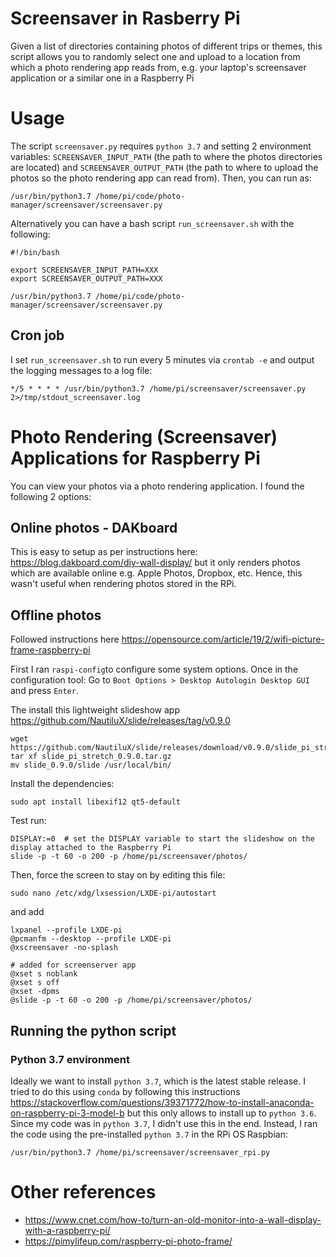 # Screensaver in Rasberry Pi

Given a list of directories containing photos of different trips or themes,
this script allows you to randomly select one and upload to a location from which a 
photo rendering app reads from, e.g. your laptop's screensaver application or 
a similar one in a Raspberry Pi

# Usage

The script `screensaver.py` requires `python 3.7` and setting 2 environment variables:
`SCREENSAVER_INPUT_PATH` (the path to where the photos directories are located) and
`SCREENSAVER_OUTPUT_PATH` (the path to where to upload the photos so the photo rendering app can read from).
 Then, you can run as:
 
 ```
/usr/bin/python3.7 /home/pi/code/photo-manager/screensaver/screensaver.py
```

Alternatively you can have a bash script `run_screensaver.sh` with the following:

```
#!/bin/bash

export SCREENSAVER_INPUT_PATH=XXX 
export SCREENSAVER_OUTPUT_PATH=XXX

/usr/bin/python3.7 /home/pi/code/photo-manager/screensaver/screensaver.py
```

## Cron job

I set `run_screensaver.sh` to run every 5 minutes via `crontab -e` and output the logging messages to a log file:

```
*/5 * * * * /usr/bin/python3.7 /home/pi/screensaver/screensaver.py 2>/tmp/stdout_screensaver.log
```


# Photo Rendering (Screensaver) Applications for Raspberry Pi

You can view your photos via a photo rendering application. I found the following 2 options: 

## Online photos - DAKboard

This is easy to setup as per instructions here: https://blog.dakboard.com/diy-wall-display/
but it only renders photos which are available online e.g. Apple Photos, Dropbox, etc.
Hence, this wasn't useful when rendering photos stored in the RPi.


## Offline photos

Followed instructions here https://opensource.com/article/19/2/wifi-picture-frame-raspberry-pi

First I ran `raspi-config`to configure some system options. Once in the configuration tool:
Go to `Boot Options > Desktop Autologin Desktop GUI` and press `Enter`.

The install this lightweight slideshow app https://github.com/NautiluX/slide/releases/tag/v0.9.0

```
wget https://github.com/NautiluX/slide/releases/download/v0.9.0/slide_pi_stretch_0.9.0.tar.gz
tar xf slide_pi_stretch_0.9.0.tar.gz
mv slide_0.9.0/slide /usr/local/bin/
```

Install the dependencies:

```
sudo apt install libexif12 qt5-default
```

Test run:

```
DISPLAY:=0  # set the DISPLAY variable to start the slideshow on the display attached to the Raspberry Pi
slide -p -t 60 -o 200 -p /home/pi/screensaver/photos/
```
Then, force the screen to stay on by editing this file:

```
sudo nano /etc/xdg/lxsession/LXDE-pi/autostart
```

and add 

```
lxpanel --profile LXDE-pi
@pcmanfm --desktop --profile LXDE-pi
@xscreensaver -no-splash

# added for screenserver app
@xset s noblank
@xset s off
@xset -dpms
@slide -p -t 60 -o 200 -p /home/pi/screensaver/photos/
```

## Running the python script

### Python 3.7 environment

Ideally we want to install `python 3.7`, which is the latest stable release.
I tried to do this using `conda` by following this instructions
https://stackoverflow.com/questions/39371772/how-to-install-anaconda-on-raspberry-pi-3-model-b
but this only allows to install up to `python 3.6`. Since my code was in `python 3.7`, I didn't use this in the end.
Instead, I ran the code using the pre-installed `python 3.7` in the RPi OS Raspbian:

```
/usr/bin/python3.7 /home/pi/screensaver/screensaver_rpi.py
```


# Other references

- https://www.cnet.com/how-to/turn-an-old-monitor-into-a-wall-display-with-a-raspberry-pi/
- https://pimylifeup.com/raspberry-pi-photo-frame/
